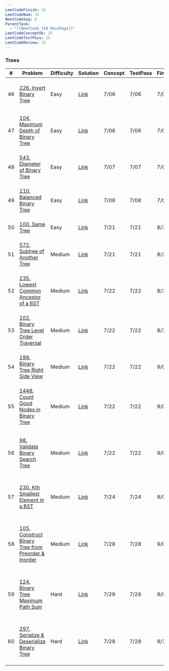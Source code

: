 ```yaml
---
LeetCodeFinish: 15
LeetCodeNum: 15
NeetCodeSeq: 9
ParentTask:
  - "[[NeetCode 150 MainPage]]"
LeetCodeConceptOk: 15
LeetCodeTestPass: 15
LeetCodeReview: 15
---
```


### Trees

| #   | Problem                                                                                                                                                    | Difficulty | Solution                                                                                        | Concept | TestPass | Finish | Review | Note                                                                      |
| --- | ---------------------------------------------------------------------------------------------------------------------------------------------------------- | ---------- | ----------------------------------------------------------------------------------------------- | ------- | -------- | ------ | ------ | ------------------------------------------------------------------------- |
| 46  | [226. Invert Binary Tree](https://leetcode.com/problems/invert-binary-tree/)                                                                               | Easy       | [Link](https://neetcode.io/solutions/invert-binary-tree)                                        | 7/06    | 7/06     | 7/06   | 9/01   | [[226. Invert Binary Tree - Main]]                                        |
| 47  | [104. Maximum Depth of Binary Tree](https://leetcode.com/problems/maximum-depth-of-binary-tree/)                                                           | Easy       | [Link](https://neetcode.io/solutions/maximum-depth-of-binary-tree)                              | 7/06    | 7/06     | 7/06   | 9/01   | [[104. Maximum Depth of Binary Tree - Main]]                              |
| 48  | [543. Diameter of Binary Tree](https://leetcode.com/problems/diameter-of-binary-tree/)                                                                     | Easy       | [Link](https://neetcode.io/solutions/diameter-of-binary-tree)                                   | 7/07    | 7/07     | 7/07   | 9/01   | [[543. Diameter of Binary Tree - Main]]                                   |
| 49  | [110. Balanced Binary Tree](https://leetcode.com/problems/balanced-binary-tree/)                                                                           | Easy       | [Link](https://neetcode.io/solutions/balanced-binary-tree)                                      | 7/08    | 7/08     | 7/08   | 8/31   | [[110. Balanced Binary Tree - Main]]                                      |
| 50  | [100. Same Tree](https://leetcode.com/problems/same-tree/)                                                                                                 | Easy       | [Link](https://neetcode.io/solutions/same-tree)                                                 | 7/21    | 7/21     | 8/31   | 8/31   | [[100. Same Tree - Main]]                                                 |
| 51  | [572. Subtree of Another Tree](https://leetcode.com/problems/subtree-of-another-tree/)                                                                     | Medium     | [Link](https://neetcode.io/solutions/subtree-of-another-tree)                                   | 7/21    | 7/21     | 8/31   | 8/31   | [[572. Subtree of Another Tree - Main]]                                   |
| 52  | [235. Lowest Common Ancestor of a BST](https://leetcode.com/problems/lowest-common-ancestor-of-a-binary-search-tree/)                                      | Medium     | [Link](https://neetcode.io/solutions/lowest-common-ancestor-of-a-binary-search-tree)            | 7/22    | 7/22     | 8/31   | 8/31   | [[235. Lowest Common Ancestor of a BST - Main]]                           |
| 53  | [102. Binary Tree Level Order Traversal](https://leetcode.com/problems/binary-tree-level-order-traversal/)                                                 | Medium     | [Link](https://neetcode.io/solutions/binary-tree-level-order-traversal)                         | 7/22    | 7/22     | 8/31   | 8/31   | [[102. Binary Tree Level Order Traversal - Main]]                         |
| 54  | [199. Binary Tree Right Side View](https://leetcode.com/problems/binary-tree-right-side-view/)                                                             | Medium     | [Link](https://neetcode.io/solutions/binary-tree-right-side-view)                               | 7/22    | 7/22     | 9/02   | 9/02   | [[199. Binary Tree Right Side View - Main]]                               |
| 55  | [1448. Count Good Nodes in Binary Tree](https://leetcode.com/problems/count-good-nodes-in-binary-tree/)                                                    | Medium     | [Link](https://neetcode.io/solutions/count-good-nodes-in-binary-tree)                           | 7/22    | 7/22     | 9/02   | 9/02   | [[1448. Count Good Nodes in Binary Tree - Main]]                          |
| 56  | [98. Validate Binary Search Tree](https://leetcode.com/problems/validate-binary-search-tree/)                                                              | Medium     | [Link](https://neetcode.io/solutions/validate-binary-search-tree)                               | 7/22    | 7/22     | 9/02   | 9/02   | [[98. Validate Binary Search Tree - Main]] - **優先複習**                     |
| 57  | [230. Kth Smallest Element in a BST](https://leetcode.com/problems/kth-smallest-element-in-a-bst/)                                                         | Medium     | [Link](https://neetcode.io/solutions/kth-smallest-element-in-a-bst)                             | 7/24    | 7/24     | 9/03   | 9/03   | [[230. Kth Smallest Element in a BST - Main]] - **優先複習**                  |
| 58  | [105. Construct Binary Tree from Preorder & Inorder](https://leetcode.com/problems/construct-binary-tree-from-preorder-and-inorder-traversal/description/) | Medium     | [Link](https://neetcode.io/solutions/construct-binary-tree-from-preorder-and-inorder-traversal) | 7/28    | 7/28     | 9/04   | 9/12   | [[105. Construct Binary Tree from Preorder & Inorder - Main]] - **很難，必練** |
| 59  | [124. Binary Tree Maximum Path Sum](https://leetcode.com/problems/binary-tree-maximum-path-sum/)                                                           | Hard       | [Link](https://neetcode.io/solutions/binary-tree-maximum-path-sum)                              | 7/29    | 7/29     | 9/04   | 9/03   | [[124. Binary Tree Maximum Path Sum - Main]] - **需要注意**                   |
| 60  | [297. Serialize & Deserialize Binary Tree](https://leetcode.com/problems/serialize-and-deserialize-binary-tree/description/)                               | Hard       | [Link](https://neetcode.io/solutions/serialize-and-deserialize-binary-tree)                     | 7/28    | 7/28     | 9/12   | 9/12   | [[297. Serialize & Deserialize Binary Tree - Main]] - **需要注意**            |
